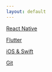 ```yaml
---
layout: default
---
```


[React Native](./react-native.html)

[Flutter](./flutter.html)

[iOS & Swift](./ios.html)

[Git](./atlassian-git-cheatsheet.pdf)
